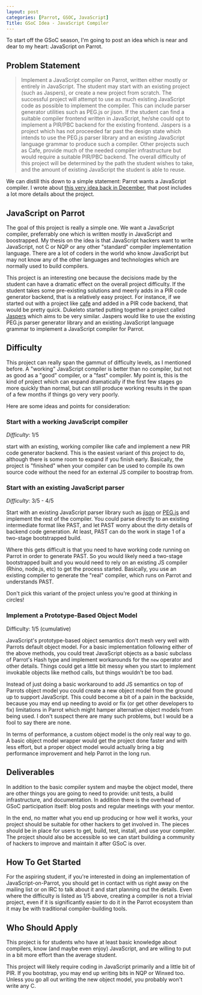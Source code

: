 ```yaml
---
layout: post
categories: [Parrot, GSOC, JavaScript]
Title: GSoC Idea - JavaScript Compiler
---
```


To start off the GSoC season, I'm going to post an idea which is near and dear
to my heart: JavaScript on Parrot.

## Problem Statement

> Implement a JavaScript compiler on Parrot, written either mostly or entirely
> in JavaScript. The student may start with an existing project (such as
> Jaspers), or create a new project from scratch. The successful project will
> attempt to use as much existing JavaScript code as possible to implement the
> compiler. This can include parser generator utilities such as PEG.js or
> jison. If the student can find a suitable compiler frontend written in
> JavaScript, he/she could opt to implement a PIR/PBC backend for the existing
> frontend. Jaspers is a project which has not proceeded far past the design
> state which intends to use the PEG.js parser library and an existing
> JavaScript language grammar to produce such a compiler. Other projects such
> as Cafe, provide much of the needed compiler infrastructure but would
> require a suitable PIR/PBC backend. The overall difficulty of this project
> will be determined by the path the student wishes to take, and the amount of
> existing JavaScript the student is able to reuse.

We can distill this down to a simple statement: Parrot wants a JavaScript
compiler. I wrote about [this very idea back in December][js_in_js], that post
includes a lot more details about the project.

[js_in_js]: /2010/12/07/javascript_on_parrot_plan.html

## JavaScript on Parrot

The goal of this project is really a simple one. We want a JavaScript
compiler, preferrably one which is written mostly in JavaScript and
boostrapped. My thesis on the idea is that JavaScript hackers want to write
JavaScript, not C or NQP or any other "standard" compiler implementation
language. There are a lot of coders in the world who know JavaScript but may
not know any of the other languages and technologies which are normally used
to build compilers.

This project is an interesting one because the decisions made by the student
can have a dramatic effect on the overall project difficulty. If the student
takes some pre-existing solutions and meerly adds in a PIR code generator
backend, that is a relatively easy project. For instance, if we started out
with a project like [cafe][] and added in a PIR code backend, that would be
pretty quick. Dukeleto started putting together a project called [Jaspers][]
which aims to be very similar. Jaspers would like to use the existing PEG.js
parser generator library and an existing JavaScript language grammar to
implement a JavaScript compiler for Parrot.

[cafe]: https://github.com/zaach/cafe
[Jaspers]: https://github.com/leto/jaspers

## Difficulty

This project can really span the gammut of difficulty levels, as I mentioned
before. A "working" JavaScript compiler is better than no compiler, but not
as good as a "good" compiler, or a "fast" compiler. My point is, this is the
kind of project which can expand dramatically if the first few stages go more
quickly than normal, but can still produce working results in the span of a
few months if things go very very poorly.

Here are some ideas and points for consideration:

### Start with a working JavaScript compiler

*Difficulty*: 1/5

start with an existing, working compiler like cafe and implement a new PIR
code generator backend. This is the easiest variant of this project to do,
although there is some room to expand if you finish early. Basically, the
project is "finished" when your compiler can be used to compile its own source
code without the need for an external JS compiler to boostrap from.

### Start with an existing JavaScript parser

*Difficulty*: 3/5 - 4/5

Start with an existing JavaScript parser library such as [jison][] or
[PEG.js][peg_js] and implement the rest of the compiler. You could parse
directly to an existing intermediate format like PAST, and let PAST worry
about the dirty details of backend code generation. At least, PAST can do the
work in stage 1 of a two-stage bootstrapped build.

[jison]: https://github.com/zaach/jison
[peg_js]: http://pegjs.majda.cz/

Where this gets difficult is that you need to have working code running on
Parrot in order to generate PAST. So you would likely need a two-stage
bootstrapped built and you would need to rely on an existing JS compiler
(Rhino, node.js, etc) to get the process started. Basically, you use an
existing compiler to generate the "real" compiler, which runs on Parrot and
understands PAST.

Don't pick this variant of the project unless you're good at thinking in
circles!

### Implement a Prototype-Based Object Model

Difficulty: 1/5 (cumulative)

JavaScript's prototype-based object semantics don't mesh very well with
Parrots default object model. For a basic implementation following either of
the above methods, you could treat JavaScript objects as a basic subclass of
Parrot's Hash type and implement workarounds for the `new` operator and
other details. Things could get a little bit messy when you start to implement
invokable objects like method calls, but things wouldn't be too bad.

Instead of just doing a basic workaround to add JS semantics on top of
Parrots object model you could create a new object model from the ground up to
support JavaScript. This could become a bit of a pain in the backside, because
you may end up needing to avoid or fix (or get other developers to fix)
limitations in Parrot which might hamper alternative object models from being
used. I don't suspect there are many such problems, but I would be a fool to
say there are none.

In terms of performance, a custom object model is the only real way to go.
A basic object model wrapper would get the project done faster and with less
effort, but a proper object model would actually bring a big performance
improvement and help Parrot in the long run.

## Deliverables

In addition to the basic compiler system and maybe the object model, there are
other things you are going to need to provide: unit tests, a build
infrastructure, and documentation. In addition there is the overhead of GSoC
participation itself: blog posts and regular meetings with your mentor.

In the end, no matter what you end up producing or how well it works, your
project should be suitable for other hackers to get involved in. The pieces
should be in place for users to get, build, test, install, and use your
compiler. The project should also be accessible so we can start building a
community of hackers to improve and maintain it after GSoC is over.

## How To Get Started

For the aspiring student, if you're interested in doing an implementation of
JavaScript-on-Parrot, you should get in contact with us right away on the
mailing list or on IRC to talk about it and start planning out the details.
Even where the difficulty is listed as 1/5 above, creating a compiler is
not a trivial project, even if it is significantly easier to do it in the
Parrot ecosystem than it may be with traditional compiler-building tools.

## Who Should Apply

This project is for students who have at least basic knowledge about
compilers, know (and maybe even enjoy) JavaScript, and are willing to put in a
bit more effort than the average student.

This project will likely require coding in JavaScript primarily and a little
bit of PIR. If you bootstrap, you may end up writing bits in NQP or Winxed
too. Unless you go all out writing the new object model, you probably won't
write any C.

